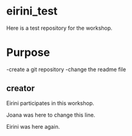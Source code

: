 # eirini_test
Here is a test repository for the workshop.
# Purpose
-create a git repository
-change the readme file
## creator

Eirini participates in this workshop.

Joana was here to change this line. 

Eirini was here again.